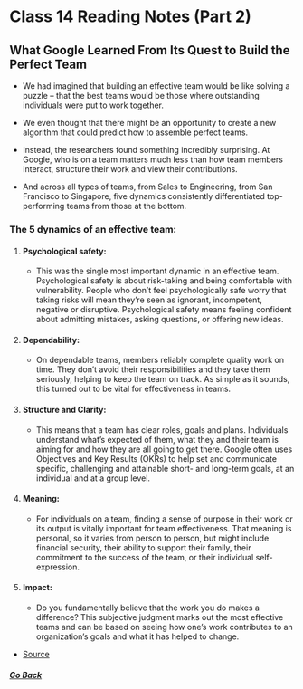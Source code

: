 # Class 14 Reading Notes (Part 2)  
  
## What Google Learned From Its Quest to Build the Perfect Team  
  
- We had imagined that building an effective team would be like solving a puzzle – that the best teams would be those where outstanding individuals were put to work together.   
- We even thought that there might be an opportunity to create a new algorithm that could predict how to assemble perfect teams.  
  
- Instead, the researchers found something incredibly surprising. At Google, who is on a team matters much less than how team members interact, structure their work and view their contributions.   
- And across all types of teams, from Sales to Engineering, from San Francisco to Singapore, five dynamics consistently differentiated top-performing teams from those at the bottom.  
  
### The 5 dynamics of an effective team:  
   
1. #### Psychological safety:  

   - This was the single most important dynamic in an effective team. Psychological safety is about risk-taking and being comfortable with vulnerability. People who don’t feel psychologically safe worry that taking risks will mean they’re seen as ignorant, incompetent, negative or disruptive. Psychological safety means feeling confident about admitting mistakes, asking questions, or offering new ideas.

2. #### Dependability:  

   - On dependable teams, members reliably complete quality work on time. They don’t avoid their responsibilities and they take them seriously, helping to keep the team on track. As simple as it sounds, this turned out to be vital for effectiveness in teams.

3. #### Structure and Clarity:  

    - This means that a team has clear roles, goals and plans. Individuals understand what’s expected of them, what they and their team is aiming for and how they are all going to get there. Google often uses Objectives and Key Results (OKRs) to help set and communicate specific, challenging and attainable short- and long-term goals, at an individual and at a group level.
  
4. #### Meaning:  

    - For individuals on a team, finding a sense of purpose in their work or its output is vitally important for team effectiveness. That meaning is personal, so it varies from person to person, but might include financial security, their ability to support their family, their commitment to the success of the team, or their individual self-expression.
  
5. #### Impact:  

    - Do you fundamentally believe that the work you do makes a difference? This subjective judgment marks out the most effective teams and can be based on seeing how one’s work contributes to an organization’s goals and what it has helped to change.


- [Source](https://www.thinkwithgoogle.com/intl/en-gb/consumer-insights/consumer-trends/five-dynamics-effective-team/)
  
##### [Go Back](code_201_reading_notes.md)